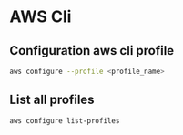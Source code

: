 # AWS Cli

## Configuration aws cli profile

```bash 
aws configure --profile <profile_name>
```

## List all profiles

```bash
aws configure list-profiles
```
